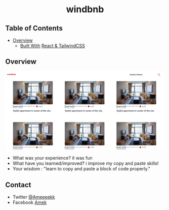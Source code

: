 <!-- Please update value in the {}  -->

<h1 align="center">windbnb</h1>


<!-- TABLE OF CONTENTS -->

## Table of Contents

- [Overview](#overview)
  - [Built With](#built-with)
      [React & TailwindCSS](#built-with)

      

<!-- OVERVIEW -->

## Overview

<img src='thumb.png'>



- What was your experience?
      it was fun
- What have you learned/improved? 
      i improve my copy and paste skills!
- Your wisdom : "learn to copy and paste a block of code properly." 




<!-- This section should list any articles or add-ons/plugins that helps you to complete the project. This is optional but it will help you in the future. For exmpale -->

      
## Contact

- Twitter [@Ameeeekk](https://twitter.com/Ameeeekk)
- Facebook [Amek](https://www.facebook.com/ameeek.code/)
